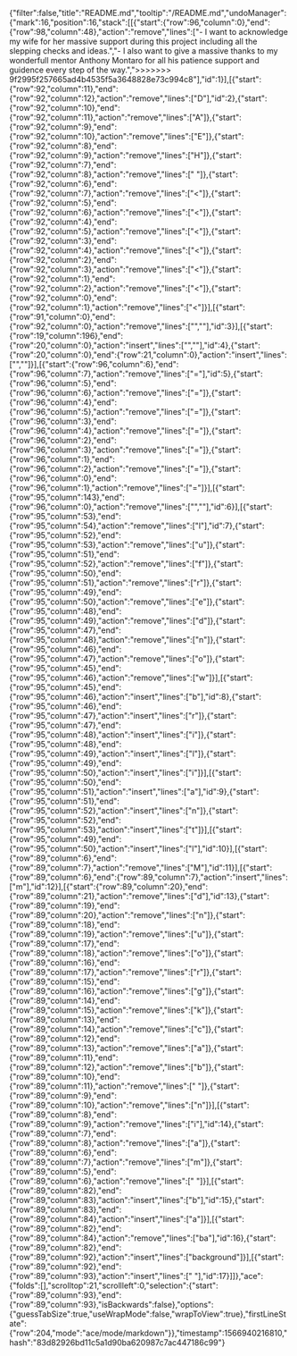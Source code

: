 {"filter":false,"title":"README.md","tooltip":"/README.md","undoManager":{"mark":16,"position":16,"stack":[[{"start":{"row":96,"column":0},"end":{"row":98,"column":48},"action":"remove","lines":["- I want to acknowledge my wife for her massive support during this project including all the slepping checks and ideas.","- I also want to give a massive thanks to my wonderfull mentor Anthony Montaro for all his patience support and guidence every step of the way.",">>>>>>> 9f2995f257665ad4b4535f5a3648828e73c994c8"],"id":1}],[{"start":{"row":92,"column":11},"end":{"row":92,"column":12},"action":"remove","lines":["D"],"id":2},{"start":{"row":92,"column":10},"end":{"row":92,"column":11},"action":"remove","lines":["A"]},{"start":{"row":92,"column":9},"end":{"row":92,"column":10},"action":"remove","lines":["E"]},{"start":{"row":92,"column":8},"end":{"row":92,"column":9},"action":"remove","lines":["H"]},{"start":{"row":92,"column":7},"end":{"row":92,"column":8},"action":"remove","lines":[" "]},{"start":{"row":92,"column":6},"end":{"row":92,"column":7},"action":"remove","lines":["<"]},{"start":{"row":92,"column":5},"end":{"row":92,"column":6},"action":"remove","lines":["<"]},{"start":{"row":92,"column":4},"end":{"row":92,"column":5},"action":"remove","lines":["<"]},{"start":{"row":92,"column":3},"end":{"row":92,"column":4},"action":"remove","lines":["<"]},{"start":{"row":92,"column":2},"end":{"row":92,"column":3},"action":"remove","lines":["<"]},{"start":{"row":92,"column":1},"end":{"row":92,"column":2},"action":"remove","lines":["<"]},{"start":{"row":92,"column":0},"end":{"row":92,"column":1},"action":"remove","lines":["<"]}],[{"start":{"row":91,"column":0},"end":{"row":92,"column":0},"action":"remove","lines":["",""],"id":3}],[{"start":{"row":19,"column":196},"end":{"row":20,"column":0},"action":"insert","lines":["",""],"id":4},{"start":{"row":20,"column":0},"end":{"row":21,"column":0},"action":"insert","lines":["",""]}],[{"start":{"row":96,"column":6},"end":{"row":96,"column":7},"action":"remove","lines":["="],"id":5},{"start":{"row":96,"column":5},"end":{"row":96,"column":6},"action":"remove","lines":["="]},{"start":{"row":96,"column":4},"end":{"row":96,"column":5},"action":"remove","lines":["="]},{"start":{"row":96,"column":3},"end":{"row":96,"column":4},"action":"remove","lines":["="]},{"start":{"row":96,"column":2},"end":{"row":96,"column":3},"action":"remove","lines":["="]},{"start":{"row":96,"column":1},"end":{"row":96,"column":2},"action":"remove","lines":["="]},{"start":{"row":96,"column":0},"end":{"row":96,"column":1},"action":"remove","lines":["="]}],[{"start":{"row":95,"column":143},"end":{"row":96,"column":0},"action":"remove","lines":["",""],"id":6}],[{"start":{"row":95,"column":53},"end":{"row":95,"column":54},"action":"remove","lines":["l"],"id":7},{"start":{"row":95,"column":52},"end":{"row":95,"column":53},"action":"remove","lines":["u"]},{"start":{"row":95,"column":51},"end":{"row":95,"column":52},"action":"remove","lines":["f"]},{"start":{"row":95,"column":50},"end":{"row":95,"column":51},"action":"remove","lines":["r"]},{"start":{"row":95,"column":49},"end":{"row":95,"column":50},"action":"remove","lines":["e"]},{"start":{"row":95,"column":48},"end":{"row":95,"column":49},"action":"remove","lines":["d"]},{"start":{"row":95,"column":47},"end":{"row":95,"column":48},"action":"remove","lines":["n"]},{"start":{"row":95,"column":46},"end":{"row":95,"column":47},"action":"remove","lines":["o"]},{"start":{"row":95,"column":45},"end":{"row":95,"column":46},"action":"remove","lines":["w"]}],[{"start":{"row":95,"column":45},"end":{"row":95,"column":46},"action":"insert","lines":["b"],"id":8},{"start":{"row":95,"column":46},"end":{"row":95,"column":47},"action":"insert","lines":["r"]},{"start":{"row":95,"column":47},"end":{"row":95,"column":48},"action":"insert","lines":["i"]},{"start":{"row":95,"column":48},"end":{"row":95,"column":49},"action":"insert","lines":["l"]},{"start":{"row":95,"column":49},"end":{"row":95,"column":50},"action":"insert","lines":["i"]}],[{"start":{"row":95,"column":50},"end":{"row":95,"column":51},"action":"insert","lines":["a"],"id":9},{"start":{"row":95,"column":51},"end":{"row":95,"column":52},"action":"insert","lines":["n"]},{"start":{"row":95,"column":52},"end":{"row":95,"column":53},"action":"insert","lines":["t"]}],[{"start":{"row":95,"column":49},"end":{"row":95,"column":50},"action":"insert","lines":["l"],"id":10}],[{"start":{"row":89,"column":6},"end":{"row":89,"column":7},"action":"remove","lines":["M"],"id":11}],[{"start":{"row":89,"column":6},"end":{"row":89,"column":7},"action":"insert","lines":["m"],"id":12}],[{"start":{"row":89,"column":20},"end":{"row":89,"column":21},"action":"remove","lines":["d"],"id":13},{"start":{"row":89,"column":19},"end":{"row":89,"column":20},"action":"remove","lines":["n"]},{"start":{"row":89,"column":18},"end":{"row":89,"column":19},"action":"remove","lines":["u"]},{"start":{"row":89,"column":17},"end":{"row":89,"column":18},"action":"remove","lines":["o"]},{"start":{"row":89,"column":16},"end":{"row":89,"column":17},"action":"remove","lines":["r"]},{"start":{"row":89,"column":15},"end":{"row":89,"column":16},"action":"remove","lines":["g"]},{"start":{"row":89,"column":14},"end":{"row":89,"column":15},"action":"remove","lines":["k"]},{"start":{"row":89,"column":13},"end":{"row":89,"column":14},"action":"remove","lines":["c"]},{"start":{"row":89,"column":12},"end":{"row":89,"column":13},"action":"remove","lines":["a"]},{"start":{"row":89,"column":11},"end":{"row":89,"column":12},"action":"remove","lines":["b"]},{"start":{"row":89,"column":10},"end":{"row":89,"column":11},"action":"remove","lines":[" "]},{"start":{"row":89,"column":9},"end":{"row":89,"column":10},"action":"remove","lines":["n"]}],[{"start":{"row":89,"column":8},"end":{"row":89,"column":9},"action":"remove","lines":["i"],"id":14},{"start":{"row":89,"column":7},"end":{"row":89,"column":8},"action":"remove","lines":["a"]},{"start":{"row":89,"column":6},"end":{"row":89,"column":7},"action":"remove","lines":["m"]},{"start":{"row":89,"column":5},"end":{"row":89,"column":6},"action":"remove","lines":[" "]}],[{"start":{"row":89,"column":82},"end":{"row":89,"column":83},"action":"insert","lines":["b"],"id":15},{"start":{"row":89,"column":83},"end":{"row":89,"column":84},"action":"insert","lines":["a"]}],[{"start":{"row":89,"column":82},"end":{"row":89,"column":84},"action":"remove","lines":["ba"],"id":16},{"start":{"row":89,"column":82},"end":{"row":89,"column":92},"action":"insert","lines":["background"]}],[{"start":{"row":89,"column":92},"end":{"row":89,"column":93},"action":"insert","lines":[" "],"id":17}]]},"ace":{"folds":[],"scrolltop":21,"scrollleft":0,"selection":{"start":{"row":89,"column":93},"end":{"row":89,"column":93},"isBackwards":false},"options":{"guessTabSize":true,"useWrapMode":false,"wrapToView":true},"firstLineState":{"row":204,"mode":"ace/mode/markdown"}},"timestamp":1566940216810,"hash":"83d82926bd11c5a1d90ba620987c7ac447186c99"}